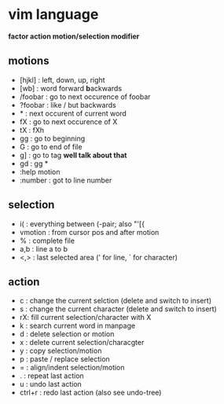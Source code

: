 # vim language #
**factor action motion/selection modifier**

## motions ##
- [hjkl] : left, down, up, right
- [wb] : word forward **b**ackwards
- /foobar : go to next occurence of foobar
- ?foobar : like / but backwards
- \* : next occurent of current word
- fX : go to next occurence of X
- tX : fXh
- gg : go to beginning
- G : go to end of file
- g] : go to tag **well talk about that**
- gd : gg \*
- :help motion
- :number : got to line number

## selection ##
- i( : everything between (-pair; also "'[{
- vmotion : from cursor pos and after motion
- % : complete file
- a,b : line a to b
- <,> : last selected area (' for line, ` for character)

## action ##
- c : change the current selction (delete and switch to insert)
- s : change the current character (delete and switch to insert)
- rX: fill current selection/character with X
- k : search current word in manpage
- d : delete selection or motion
- x : delete current selection/characgter
- y : copy selection/motion
- p : paste / replace selection
- = : align/indent selection/motion
- . : repeat last action
- u : undo last action
- ctrl+r : redo last action (also see undo-tree)
